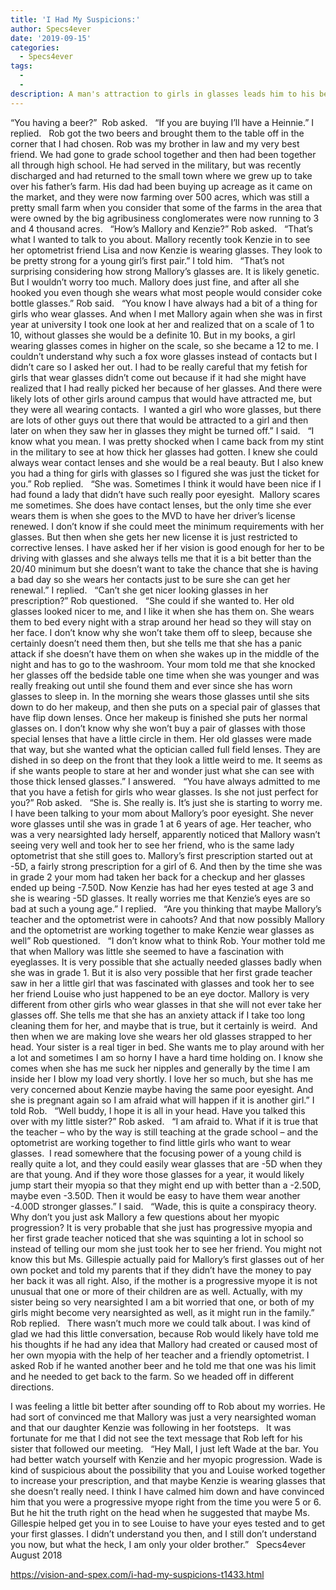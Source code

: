```yaml
---
title: 'I Had My Suspicions:'
author: Specs4ever
date: '2019-09-15'
categories:
  - Specs4ever
tags:
  - 
  - 
description: A man's attraction to girls in glasses leads him to his best friend's sister-in-law, with surprising consequences.
---
```

“You having a beer?”  Rob asked.
 
“If you are buying I’ll have a Heinnie.” I replied.
 
Rob got the two beers and brought them to the table off in the corner that I had chosen. Rob was my brother in law and my very best friend. We had gone to grade school together and then had been together all through high school. He had served in the military, but was recently discharged and had returned to the small town where we grew up to take over his father’s farm. His dad had been buying up acreage as it came on the market, and they were now farming over 500 acres, which was still a pretty small farm when you consider that some of the farms in the area that were owned by the big agribusiness conglomerates were now running to 3 and 4 thousand acres.
 
“How’s Mallory and Kenzie?” Rob asked.
 
“That’s what I wanted to talk to you about. Mallory recently took Kenzie in to see her optometrist friend Lisa and now Kenzie is wearing glasses. They look to be pretty strong for a young girl’s first pair.” I told him.
 
“That’s not surprising considering how strong Mallory’s glasses are. It is likely genetic.  But I wouldn’t worry too much. Mallory does just fine, and after all she hooked you even though she wears what most people would consider coke bottle glasses.” Rob said.
 
“You know I have always had a bit of a thing for girls who wear glasses. And when I met Mallory again when she was in first year at university I took one look at her and realized that on a scale of 1 to 10, without glasses she would be a definite 10. But in my books, a girl wearing glasses comes in higher on the scale, so she became a 12 to me. I couldn’t understand why such a fox wore glasses instead of contacts but I didn’t care so I asked her out. I had to be really careful that my fetish for girls that wear glasses didn’t come out because if it had she might have realized that I had really picked her because of her glasses. And there were likely lots of other girls around campus that would have attracted me, but they were all wearing contacts.  I wanted a girl who wore glasses, but there are lots of other guys out there that would be attracted to a girl and then later on when they saw her in glasses they might be turned off.” I said.
 
“I know what you mean. I was pretty shocked when I came back from my stint in the military to see at how thick her glasses had gotten. I knew she could always wear contact lenses and she would be a real beauty. But I also knew you had a thing for girls with glasses so I figured she was just the ticket for you.” Rob replied.
 
“She was. Sometimes I think it would have been nice if I had found a lady that didn’t have such really poor eyesight.  Mallory scares me sometimes. She does have contact lenses, but the only time she ever wears them is when she goes to the MVD to have her driver’s license renewed. I don’t know if she could meet the minimum requirements with her glasses. But then when she gets her new license it is just restricted to corrective lenses. I have asked her if her vision is good enough for her to be driving with glasses and she always tells me that it is a bit better than the 20/40 minimum but she doesn’t want to take the chance that she is having a bad day so she wears her contacts just to be sure she can get her renewal.” I replied.
 
“Can’t she get nicer looking glasses in her prescription?” Rob questioned.
 
“She could if she wanted to. Her old glasses looked nicer to me, and I like it when she has them on. She wears them to bed every night with a strap around her head so they will stay on her face. I don’t know why she won’t take them off to sleep, because she certainly doesn’t need them then, but she tells me that she has a panic attack if she doesn’t have them on when she wakes up in the middle of the night and has to go to the washroom. Your mom told me that she knocked her glasses off the bedside table one time when she was younger and was really freaking out until she found them and ever since she has worn glasses to sleep in. In the morning she wears those glasses until she sits down to do her makeup, and then she puts on a special pair of glasses that have flip down lenses. Once her makeup is finished she puts her normal glasses on. I don’t know why she won’t buy a pair of glasses with those special lenses that have a little circle in them. Her old glasses were made that way, but she wanted what the optician called full field lenses. They are dished in so deep on the front that they look a little weird to me. It seems as if she wants people to stare at her and wonder just what she can see with those thick lensed glasses.” I answered.
 
“You have always admitted to me that you have a fetish for girls who wear glasses. Is she not just perfect for you?” Rob asked.
 
“She is. She really is. It’s just she is starting to worry me. I have been talking to your mom about Mallory’s poor eyesight. She never wore glasses until she was in grade 1 at 6 years of age. Her teacher, who was a very nearsighted lady herself, apparently noticed that Mallory wasn’t seeing very well and took her to see her friend, who is the same lady optometrist that she still goes to. Mallory’s first prescription started out at -5D, a fairly strong prescription for a girl of 6. And then by the time she was in grade 2 your mom had taken her back for a checkup and her glasses ended up being -7.50D. Now Kenzie has had her eyes tested at age 3 and she is wearing -5D glasses. It really worries me that Kenzie’s eyes are so bad at such a young age.” I replied.
 
“Are you thinking that maybe Mallory’s teacher and the optometrist were in cahoots? And that now possibly Mallory and the optometrist are working together to make Kenzie wear glasses as well” Rob questioned.
 
“I don’t know what to think Rob. Your mother told me that when Mallory was little she seemed to have a fascination with eyeglasses. It is very possible that she actually needed glasses badly when she was in grade 1. But it is also very possible that her first grade teacher saw in her a little girl that was fascinated with glasses and took her to see her friend Louise who just happened to be an eye doctor. Mallory is very different from other girls who wear glasses in that she will not ever take her glasses off. She tells me that she has an anxiety attack if I take too long cleaning them for her, and maybe that is true, but it certainly is weird.  And then when we are making love she wears her old glasses strapped to her head. Your sister is a real tiger in bed. She wants me to play around with her a lot and sometimes I am so horny I have a hard time holding on. I know she comes when she has me suck her nipples and generally by the time I am inside her I blow my load very shortly. I love her so much, but she has me very concerned about Kenzie maybe having the same poor eyesight. And she is pregnant again so I am afraid what will happen if it is another girl.” I told Rob.
 
“Well buddy, I hope it is all in your head. Have you talked this over with my little sister?” Rob asked.
 
“I am afraid to. What if it is true that the teacher – who by the way is still teaching at the grade school – and the optometrist are working together to find little girls who want to wear glasses.  I read somewhere that the focusing power of a young child is really quite a lot, and they could easily wear glasses that are -5D when they are that young. And if they wore those glasses for a year, it would likely jump start their myopia so that they might end up with better than a -2.50D, maybe even -3.50D. Then it would be easy to have them wear another -4.00D stronger glasses.” I said.
 
“Wade, this is quite a conspiracy theory. Why don’t you just ask Mallory a few questions about her myopic progression? It is very probable that she just has progressive myopia and her first grade teacher noticed that she was squinting a lot in school so instead of telling our mom she just took her to see her friend. You might not know this but Ms. Gillespie actually paid for Mallory’s first glasses out of her own pocket and told my parents that if they didn’t have the money to pay her back it was all right. Also, if the mother is a progressive myope it is not unusual that one or more of their children are as well. Actually, with my sister being so very nearsighted I am a bit worried that one, or both of my girls might become very nearsighted as well, as it might run in the family.” Rob replied. 
 
There wasn’t much more we could talk about. I was kind of glad we had this little conversation, because Rob would likely have told me his thoughts if he had any idea that Mallory had created or caused most of her own myopia with the help of her teacher and a friendly optometrist. I asked Rob if he wanted another beer and he told me that one was his limit and he needed to get back to the farm. So we headed off in different directions.

I was feeling a little bit better after sounding off to Rob about my worries. He had sort of convinced me that Mallory was just a very nearsighted woman and that our daughter Kenzie was following in her footsteps.
 
It was fortunate for me that I did not see the text message that Rob left for his sister that followed our meeting.
 
“Hey Mall, I just left Wade at the bar. You had better watch yourself with Kenzie and her myopic progression. Wade is kind of suspicious about the possibility that you and Louise worked together to increase your prescription, and that maybe Kenzie is wearing glasses that she doesn’t really need. I think I have calmed him down and have convinced him that you were a progressive myope right from the time you were 5 or 6. But he hit the truth right on the head when he suggested that maybe Ms. Gillespie helped get you in to see Louise to have your eyes tested and to get your first glasses. I didn’t understand you then, and I still don’t understand you now, but what the heck, I am only your older brother.”
 
Specs4ever
August 2018

https://vision-and-spex.com/i-had-my-suspicions-t1433.html
